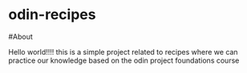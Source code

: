 # odin-recipes

#About

Hello world!!!! this is a simple project related to recipes where we can practice our knowledge based on the odin project foundations course 